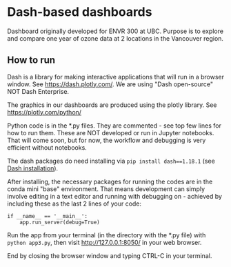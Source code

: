 # Dash-based dashboards

Dashboard originally developed for ENVR 300 at UBC. Purpose is to explore and compare one year of ozone data at 2 locations in the Vancouver region.

## How to run
Dash is a library for making interactive applications that will run in a browser window. See https://dash.plotly.com/. We are using "Dash open-source" NOT Dash Enterprise. 

The graphics in our dashboards are produced using the plotly library. See https://plotly.com/python/

Python code is in the *.py files. They are commented - see top few lines for how to run them. These are NOT developed or run in Jupyter notebooks. That will come soon, but for now, the workflow and debugging is very efficient without notebooks.

The dash packages do need installing via `pip install dash==1.18.1` (see [Dash installation](https://dash.plotly.com/installation)). 

After installing, the necessary packages for running the codes are in the conda mini "base" environment. That means development can simply involve editing in a text editor and running with debugging on - achieved by including these as the last 2 lines of your code:
```
if __name__ == '__main__':
    app.run_server(debug=True)
```

Run the app from your terminal (in the directory with the *.py file) with `python app3.py`, then visit http://127.0.0.1:8050/ in your web browser. 

End by closing the browser window and typing CTRL-C in your terminal. 